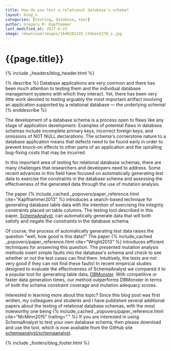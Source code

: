 ```yaml
---
title: How do you test a relational database's schema?
layout: blog_n
categories: [testing, database, tool]
author: Gregory M. Kapfhammer
last_modified_at: 2017-6-23
image: /download/images/1640201245_c43eea5270_z.jpg
---
```


# {{page.title}}
{% include _headers/blog_header.html %}

{% describe %}
Database applications are very common and there has been much attention to
testing them and the individual database management systems with which they
interact. Yet, there has been very little work devoted to testing arguably the
most important artifact involving an application supported by a relational
database &mdash; the underlying schema!
{% enddescribe %}

The development of a database schema is a process open to flaws like any stage
of application development. Examples of potential flaws in database schemas
include incomplete primary keys, incorrect foreign keys, and omissions of NOT
NULL declarations. The schema's cornerstone nature to a database application
means that defects need to be found early in order to prevent knock-on effects
to other parts of an application and the spiralling bug-fixing costs that may be
incurred.

In this important area of testing for relational database schemas, there are
many challenges that researchers and developers need to address. Some recent
advances in this field have focused on automatically generating test data to
exercise the constraints in the database schema and assessing the effectiveness
of the generated data through the use of mutation analysis.

<p>
The paper {% include_cached _popovers/paper_reference.html
cite="Kapfhammer2013" %} introduces a search-based technique for generating
database table data with the intention of exercising the integrity constraints
placed on table columns. The testing tool described in this paper, <a
href="http://schemaanalyst.org/">SchemaAnalyst</a>, can automatically generate
data that will both satisfy and negate the constraints in the database schema.
</p>

<p>
Of course, the process of automatically generating test data raises the question
"well, how good is this data?" The paper {% include_cached
_popovers/paper_reference.html cite="Wright2013" %} introduces efficient
techniques for answering this question. The presented mutation analysis methods
insert simple faults into the database's schema and check to see whether or not
the test cases can find them. Intuitively, the tests are not very good if they
can not find these faults! In recent empirical studies designed to evaluate the
effectiveness of SchemaAnalyst we compared it to a popular tool for generating
table data, <a href="http://dbmonster.sourceforge.net/">DBMonster</a>. With
competitive or faster data generation times, our method outperforms DBMonster in
terms of both the schema constraint coverage and mutation adequacy scores.
</p>

<p>
Interested in learning more about this topic? Since this blog post was first written, my colleagues and students and I
have published several additional papers about the testing of relational database schemas, with the most noteworthy one
being {% include_cached _popovers/paper_reference.html cite="McMinn2015" trailing="." %} If you are interested in using
SchemaAnalyst to test your own database schema, then please download and use the tool, which is now available from the
GitHub site <a href="https://github.com/schemaanalyst/schemaanalyst">schemaanalyst/schemaanalyst</a>.
</p>

{% include _footers/blog_footer.html %}
